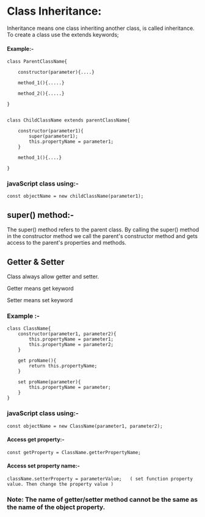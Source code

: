 
# Class Inheritance:

Inheritance means one class inheriting another class, is called inheritance. To create a class use the   extends keywords;

#### Example:-

    class ParentClassName{

        constructor(parameter){....}

        method_1(){.....}

        method_2(){.....}

    }


    class ChildClassName extends parentClassName{

        constructor(parameter1){
            super(parameter1);
            this.propertyName = parameter1; 
        }

        method_1(){....}

    }

### javaScript class using:-

    const objectName = new childClassName(parameter1);


## super() method:-
The super() method refers to the parent class. By calling the super() method in the constructor method we call the parent's constructor method and gets access to the parent's properties and methods.



## Getter & Setter 

Class always allow getter and setter. 

Getter means  get keyword

Setter means set keyword


### Example :-

    class ClassName{
        constructor(parameter1, parameter2){
            this.propertyName = parameter1;
            this.propertyName = parameter2;
        }

        get proName(){
            return this.propertyName;
        }

        set proName(parameter){
            this.propertyName = parameter; 
        }
    }


### javaScript class using:-

    const objectName = new ClassName(parameter1, parameter2);

#### Access get property:-

    const getProperty = ClassName.getterPropertyName;

#### Access set property name:-

    className.setterProperty = parameterValue;   ( set function property value. Then change the property value )

### Note: The name of getter/setter method cannot be the same as the name of the object property.  
